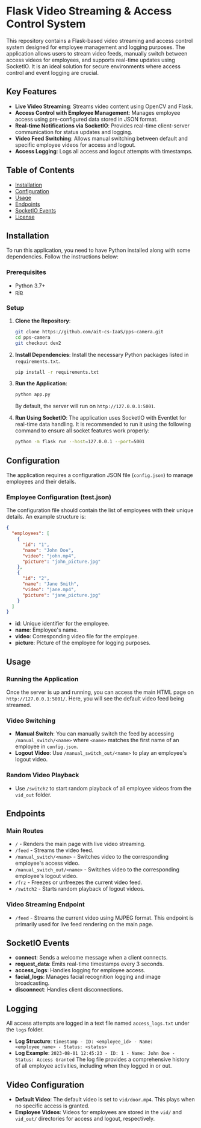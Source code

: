 # Flask Video Streaming & Access Control System

This repository contains a Flask-based video streaming and access control system designed for employee management and logging purposes. The application allows users to stream video feeds, manually switch between access videos for employees, and supports real-time updates using SocketIO. It is an ideal solution for secure environments where access control and event logging are crucial.

## Key Features
- **Live Video Streaming**: Streams video content using OpenCV and Flask.
- **Access Control with Employee Management**: Manages employee access using pre-configured data stored in JSON format.
- **Real-time Notifications via SocketIO**: Provides real-time client-server communication for status updates and logging.
- **Video Feed Switching**: Allows manual switching between default and specific employee videos for access and logout.
- **Access Logging**: Logs all access and logout attempts with timestamps.

## Table of Contents
- [Installation](#installation)
- [Configuration](#configuration)
- [Usage](#usage)
- [Endpoints](#endpoints)
- [SocketIO Events](#socketio-events)
- [License](#license)

## Installation
To run this application, you need to have Python installed along with some dependencies. Follow the instructions below:

### Prerequisites
- Python 3.7+
- [pip](https://pip.pypa.io/en/stable/installation/)

### Setup
1. **Clone the Repository**:
   ```bash
   git clone https://github.com/ait-cs-IaaS/pps-camera.git
   cd pps-camera
   git checkout dev2

   ```

2. **Install Dependencies**:
   Install the necessary Python packages listed in `requirements.txt`.
   ```bash
   pip install -r requirements.txt
   ```

3. **Run the Application**:
   ```bash
   python app.py
   ```
   By default, the server will run on `http://127.0.0.1:5001`.

4. **Run Using SocketIO**:
   The application uses SocketIO with Eventlet for real-time data handling. It is recommended to run it using the following command to ensure all socket features work properly:
   ```bash
   python -m flask run --host=127.0.0.1 --port=5001
   ```

## Configuration
The application requires a configuration JSON file (`config.json`) to manage employees and their details.

### Employee Configuration (test.json)
The configuration file should contain the list of employees with their unique details. An example structure is:

```json
{
  "employees": [
    {
      "id": "1",
      "name": "John Doe",
      "video": "john.mp4",
      "picture": "john_picture.jpg"
    },
    {
      "id": "2",
      "name": "Jane Smith",
      "video": "jane.mp4",
      "picture": "jane_picture.jpg"
    }
  ]
}
```
- **id**: Unique identifier for the employee.
- **name**: Employee's name.
- **video**: Corresponding video file for the employee.
- **picture**: Picture of the employee for logging purposes.

## Usage
### Running the Application
Once the server is up and running, you can access the main HTML page on `http://127.0.0.1:5001/`. Here, you will see the default video feed being streamed.

### Video Switching
- **Manual Switch**: You can manually switch the feed by accessing `/manual_switch/<name>` where `<name>` matches the first name of an employee in `config.json`.
- **Logout Video**: Use `/manual_switch_out/<name>` to play an employee's logout video.

### Random Video Playback
- Use `/switch2` to start random playback of all employee videos from the `vid_out` folder.

## Endpoints
### Main Routes
- `/` - Renders the main page with live video streaming.
- `/feed` - Streams the video feed.
- `/manual_switch/<name>` - Switches video to the corresponding employee's access video.
- `/manual_switch_out/<name>` - Switches video to the corresponding employee's logout video.
- `/frz` - Freezes or unfreezes the current video feed.
- `/switch2` - Starts random playback of logout videos.

### Video Streaming Endpoint
- `/feed` - Streams the current video using MJPEG format. This endpoint is primarily used for live feed rendering on the main page.

## SocketIO Events
- **connect**: Sends a welcome message when a client connects.
- **request_data**: Emits real-time timestamps every 3 seconds.
- **access_logs**: Handles logging for employee access.
- **facial_logs**: Manages facial recognition logging and image broadcasting.
- **disconnect**: Handles client disconnections.

## Logging
All access attempts are logged in a text file named `access_logs.txt` under the `logs` folder.
- **Log Structure**: `timestamp - ID: <employee_id> - Name: <employee_name> - Status: <status>`
- **Log Example**: `2023-08-01 12:45:23 - ID: 1 - Name: John Doe - Status: Access Granted`
The log file provides a comprehensive history of all employee activities, including when they logged in or out.

## Video Configuration
- **Default Video**: The default video is set to `vid/door.mp4`. This plays when no specific access is granted.
- **Employee Videos**: Videos for employees are stored in the `vid/` and `vid_out/` directories for access and logout, respectively.


